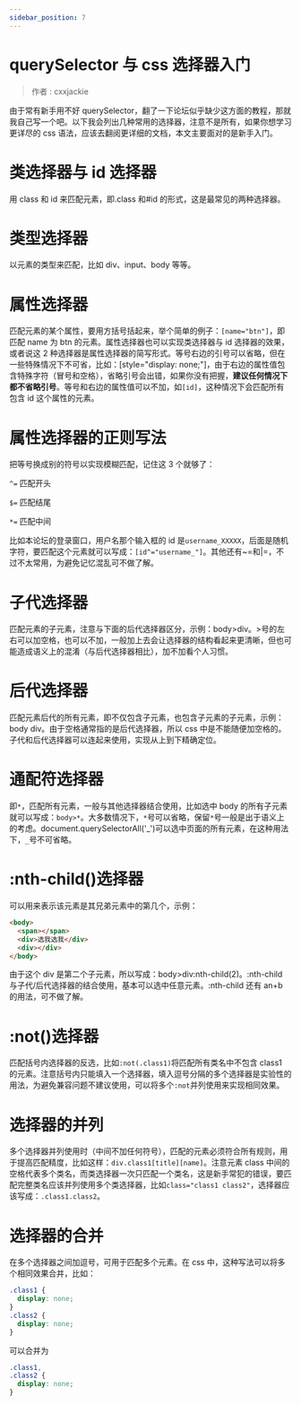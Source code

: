 ```yaml
---
sidebar_position: 7
---
```


# querySelector 与 css 选择器入门

> 作者 : cxxjackie

由于常有新手用不好 querySelector，翻了一下论坛似乎缺少这方面的教程，那就我自己写一个吧。以下我会列出几种常用的选择器，注意不是所有，如果你想学习更详尽的 css 语法，应该去翻阅更详细的文档，本文主要面对的是新手入门。

# 类选择器与 id 选择器

用 class 和 id 来匹配元素，即.class 和#id 的形式，这是最常见的两种选择器。

# 类型选择器

以元素的类型来匹配，比如 div、input、body 等等。

# 属性选择器

匹配元素的某个属性，要用方括号括起来，举个简单的例子：`[name="btn"]`，即匹配 name 为 btn 的元素。属性选择器也可以实现类选择器与 id 选择器的效果，或者说这 2 种选择器是属性选择器的简写形式。等号右边的引号可以省略，但在一些特殊情况下不可省，比如：[style="display: none;"]，由于右边的属性值包含特殊字符（冒号和空格），省略引号会出错，如果你没有把握，**建议任何情况下都不省略引号**。等号和右边的属性值可以不加，如`[id]`，这种情况下会匹配所有包含 id 这个属性的元素。

# 属性选择器的正则写法

把等号换成别的符号以实现模糊匹配，记住这 3 个就够了：

`^=` 匹配开头

`$=` 匹配结尾

`*=` 匹配中间

比如本论坛的登录窗口，用户名那个输入框的 id 是`username_XXXXX`，后面是随机字符，要匹配这个元素就可以写成：`[id^="username_"]`。其他还有~=和|=，不过不太常用，为避免记忆混乱可不做了解。

# 子代选择器

匹配元素的子元素，注意与下面的后代选择器区分，示例：body>div。>号的左右可以加空格，也可以不加，一般加上去会让选择器的结构看起来更清晰，但也可能造成语义上的混淆（与后代选择器相比），加不加看个人习惯。

# 后代选择器

匹配元素后代的所有元素，即不仅包含子元素，也包含子元素的子元素，示例：body div。由于空格通常指的是后代选择器，所以 css 中是不能随便加空格的。子代和后代选择器可以连起来使用，实现从上到下精确定位。

# 通配符选择器

即`*`，匹配所有元素，一般与其他选择器结合使用，比如选中 body 的所有子元素就可以写成：`body>*`。大多数情况下，`*`号可以省略，保留`*`号一般是出于语义上的考虑。document.querySelectorAll('_')可以选中页面的所有元素，在这种用法下，`_`号不可省略。

# :nth-child()选择器

可以用来表示该元素是其兄弟元素中的第几个，示例：

```html
<body>
  <span></span>
  <div>选我选我</div>
  <div></div>
</body>
```

由于这个 div 是第二个子元素，所以写成：body>div:nth-child(2)。:nth-child 与子代/后代选择器的结合使用，基本可以选中任意元素。:nth-child 还有 an+b 的用法，可不做了解。

# :not()选择器

匹配括号内选择器的反选，比如`:not(.class1)`将匹配所有类名中不包含 class1 的元素。注意括号内只能填入一个选择器，填入逗号分隔的多个选择器是实验性的用法，为避免兼容问题不建议使用，可以将多个`:not`并列使用来实现相同效果。

# 选择器的并列

多个选择器并列使用时（中间不加任何符号），匹配的元素必须符合所有规则，用于提高匹配精度，比如这样：`div.class1[title][name]`。注意元素 class 中间的空格代表多个类名，而类选择器一次只匹配一个类名，这是新手常犯的错误，要匹配完整类名应该并列使用多个类选择器，比如`class="class1 class2"`，选择器应该写成：`.class1.class2`。

# 选择器的合并

在多个选择器之间加逗号，可用于匹配多个元素。在 css 中，这种写法可以将多个相同效果合并，比如：

```css
.class1 {
  display: none;
}
.class2 {
  display: none;
}
```

可以合并为

```css
.class1,
.class2 {
  display: none;
}
```

